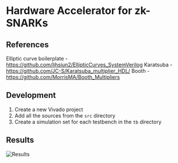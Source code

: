 # Hardware Accelerator for zk-SNARKs

## References

Elliptic curve boilerplate - https://github.com/ljhsiun2/EllipticCurves_SystemVerilog
Karatsuba - https://github.com/JC-S/Karatsuba_multiplier_HDL/
Booth - https://github.com/MorrisMA/Booth_Multipliers

## Development

1. Create a new Vivado project
2. Add all the sources from the `src` directory
3. Create a simulation set for each testbench in the `tb` directory

## Results

![Results](https://github.com/stephancill/msm-hardware-acceleration/blob/master/screenshot.png?raw=true)
